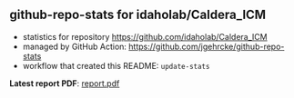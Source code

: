 ## github-repo-stats for idaholab/Caldera_ICM

- statistics for repository https://github.com/idaholab/Caldera_ICM
- managed by GitHub Action: https://github.com/jgehrcke/github-repo-stats
- workflow that created this README: `update-stats`

**Latest report PDF**: [report.pdf](https://github.com/idaholab/repository-statistics/raw/main/idaholab/Caldera_ICM/latest-report/report.pdf)

